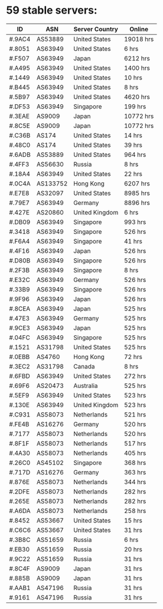 # 59 stable servers:

| ID | ASN | Server Country | Online |
| ------ | ------ | ------ | ------ |
| #.9AC4 | AS53889 | United States | 19018 hrs |
| #.8051 | AS63949 | United States | 6 hrs |
| #.F507 | AS63949 | Japan | 6212 hrs |
| #.A495 | AS63949 | United States | 1400 hrs |
| #.1449 | AS63949 | United States | 10 hrs |
| #.B445 | AS63949 | United States | 8 hrs |
| #.5B97 | AS63949 | United States | 4620 hrs |
| #.DF53 | AS63949 | Singapore | 199 hrs |
| #.3EAE | AS9009 | Japan | 10772 hrs |
| #.8C5E | AS9009 | Japan | 10772 hrs |
| #.C36B | AS174 | United States | 14 hrs |
| #.48C0 | AS174 | United States | 39 hrs |
| #.6ADB | AS53889 | United States | 964 hrs |
| #.4FF3 | AS56630 | Russia | 8 hrs |
| #.18A4 | AS63949 | United States | 22 hrs |
| #.0C4A | AS133752 | Hong Kong | 6207 hrs |
| #.E7E8 | AS32097 | United States | 8985 hrs |
| #.79E7 | AS63949 | Germany | 8896 hrs |
| #.427E | AS20860 | United Kingdom | 6 hrs |
| #.DB09 | AS63949 | Singapore | 993 hrs |
| #.3418 | AS63949 | Singapore | 526 hrs |
| #.F6A4 | AS63949 | Singapore | 41 hrs |
| #.4F16 | AS63949 | Japan | 526 hrs |
| #.D80B | AS63949 | Singapore | 526 hrs |
| #.2F3B | AS63949 | Singapore | 8 hrs |
| #.E32C | AS63949 | Germany | 526 hrs |
| #.33B9 | AS63949 | Singapore | 526 hrs |
| #.9F96 | AS63949 | Japan | 526 hrs |
| #.8CEA | AS63949 | Japan | 525 hrs |
| #.47E3 | AS63949 | Germany | 525 hrs |
| #.9CE3 | AS63949 | Japan | 525 hrs |
| #.04FC | AS63949 | Singapore | 525 hrs |
| #.1521 | AS31798 | United States | 525 hrs |
| #.0EBB | AS4760 | Hong Kong | 72 hrs |
| #.3EC2 | AS31798 | Canada | 8 hrs |
| #.6FBD | AS63949 | United States | 272 hrs |
| #.69F6 | AS20473 | Australia | 525 hrs |
| #.5EF9 | AS63949 | United States | 523 hrs |
| #.130E | AS63949 | United Kingdom | 523 hrs |
| #.C931 | AS58073 | Netherlands | 521 hrs |
| #.FE4B | AS16276 | Germany | 520 hrs |
| #.7177 | AS58073 | Netherlands | 520 hrs |
| #.8F1F | AS58073 | Netherlands | 517 hrs |
| #.4A30 | AS58073 | Netherlands | 405 hrs |
| #.26C0 | AS45102 | Singapore | 368 hrs |
| #.717D | AS16276 | Germany | 363 hrs |
| #.876E | AS58073 | Netherlands | 344 hrs |
| #.2DFE | AS58073 | Netherlands | 282 hrs |
| #.265E | AS58073 | Netherlands | 282 hrs |
| #.A6DA | AS58073 | Netherlands | 258 hrs |
| #.8452 | AS53667 | United States | 15 hrs |
| #.C6C6 | AS53667 | United States | 31 hrs |
| #.3B8C | AS51659 | Russia | 6 hrs |
| #.EB30 | AS51659 | Russia | 20 hrs |
| #.9C22 | AS51659 | Russia | 31 hrs |
| #.8C4F | AS9009 | Japan | 31 hrs |
| #.885B | AS9009 | Japan | 31 hrs |
| #.AAB1 | AS47196 | Russia | 31 hrs |
| #.9161 | AS47196 | Russia | 31 hrs |

